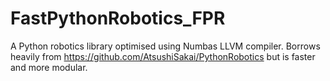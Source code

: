 # FastPythonRobotics_FPR
A Python robotics library optimised using Numbas LLVM compiler. Borrows heavily from https://github.com/AtsushiSakai/PythonRobotics but is faster and more modular.
